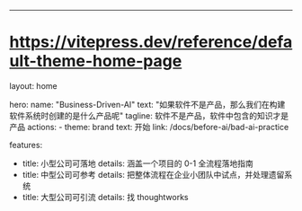 ---
# https://vitepress.dev/reference/default-theme-home-page
layout: home

hero:
  name: "Business-Driven-AI"
  text: "如果软件不是产品，那么我们在构建软件系统时创建的是什么产品呢"
  tagline: 软件不是产品，软件中包含的知识才是产品
  actions:
    - theme: brand
      text: 开始
      link: /docs/before-ai/bad-ai-practice

features:
- title: 小型公司可落地
  details: 涵盖一个项目的 0-1 全流程落地指南
- title: 中型公司可参考
  details: 把整体流程在企业小团队中试点，并处理遗留系统
- title: 大型公司可引流
  details: 找 thoughtworks

